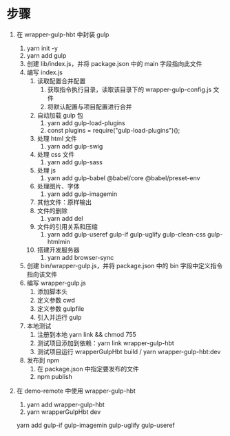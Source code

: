 # 步骤

1. 在 wrapper-gulp-hbt 中封装 gulp
   1. yarn init -y
   2. yarn add gulp
   3. 创建 lib/index.js，并将 package.json 中的 main 字段指向此文件
   4. 编写 index.js
      1. 读取配置合并配置
         1. 获取指令执行目录，读取该目录下的 wrapper-gulp-config.js 文件
         2. 将默认配置与项目配置进行合并
      2. 自动加载 gulp 包
         1. yarn add gulp-load-plugins
         2. const plugins = require("gulp-load-plugins")();
      3. 处理 html 文件
         1. yarn add gulp-swig
      4. 处理 css 文件
         1. yarn add gulp-sass
      5. 处理 js
         1. yarn add gulp-babel @babel/core @babel/preset-env
      6. 处理图片、字体
         1. yarn add gulp-imagemin
      7. 其他文件：原样输出
      8. 文件的删除
         1. yarn add del
      9. 文件的引用关系和压缩
         1. yarn add gulp-useref gulp-if gulp-uglify gulp-clean-css gulp-htmlmin
      10. 搭建开发服务器
          1. yarn add browser-sync
   5. 创建 bin/wrapper-gulp.js，并将 package.json 中的 bin 字段中定义指令指向该文件
   6. 编写 wrapper-gulp.js
      1. 添加脚本头
      2. 定义参数 cwd
      3. 定义参数 gulpfile
      4. 引入并运行 gulp
   7. 本地测试
      1. 注册到本地 yarn link && chmod 755
      2. 测试项目添加到依赖：yarn link wrapper-gulp-hbt
      3. 测试项目运行 wrapperGulpHbt build / yarn wrapper-gulp-hbt:dev
   8. 发布到 npm
      1. 在 package.json 中指定要发布的文件
      2. npm publish
2. 在 demo-remote 中使用 wrapper-gulp-hbt
   1. yarn add wrapper-gulp-hbt
   2. yarn wrapperGulpHbt dev

   yarn add gulp-if gulp-imagemin gulp-uglify gulp-useref